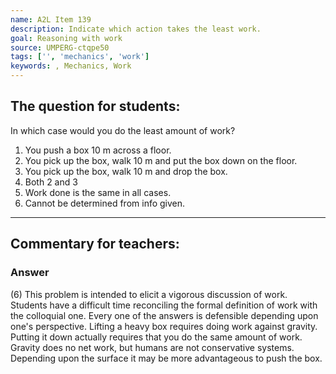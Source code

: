 ```yaml
---
name: A2L Item 139
description: Indicate which action takes the least work.
goal: Reasoning with work
source: UMPERG-ctqpe50
tags: ['', 'mechanics', 'work']
keywords: , Mechanics, Work
---
```


## The question for students:


In which case would you do the least amount of work?

1. You push a box 10 m across a floor.
2. You pick up the box, walk 10 m and put the box down on the floor.
3. You pick up the box, walk 10 m and drop the box.
4. Both 2 and 3
5. Work done is the same in all cases.
6. Cannot be determined from info given.



<hr/>

## Commentary for teachers:

### Answer 

(6) This problem is intended to elicit a vigorous discussion of
work. Students have a difficult time reconciling the formal definition
of work with the colloquial one. Every one of the answers is defensible
depending upon one's perspective. Lifting a heavy box requires doing
work against gravity. Putting it down actually requires that you do the
same amount of work. Gravity does no net work, but humans are not
conservative systems. Depending upon the surface it may be more
advantageous to push the box.
